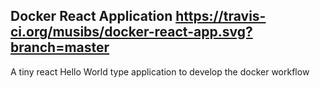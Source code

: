 ## Docker React Application https://travis-ci.org/musibs/docker-react-app.svg?branch=master

A tiny react Hello World type application to develop the docker workflow
